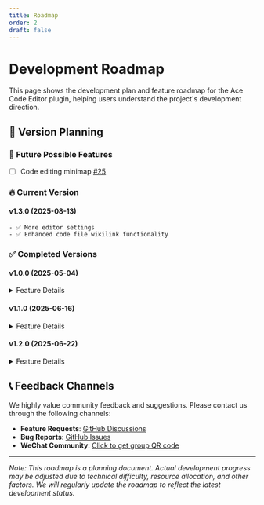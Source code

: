 ```yaml
---
title: Roadmap
order: 2
draft: false
---
```


# Development Roadmap

This page shows the development plan and feature roadmap for the Ace Code Editor plugin, helping users understand the project's development direction.

## 📅 Version Planning

### 🚀 Future Possible Features

- [ ] Code editing minimap [#25](https://github.com/RavenHogWarts/obsidian-ace-code-editor/issues/25)

### 🔥 Current Version

#### v1.3.0 (2025-08-13)

```
- ✅ More editor settings
- ✅ Enhanced code file wikilink functionality
```

### ✅ Completed Versions

#### v1.0.0 (2025-05-04)
<details>
<summary>Feature Details</summary>

```
- ✅ Basic code editing functionality
- ✅ 120+ language syntax highlighting
- ✅ Multiple file format support
- ✅ Basic theme adaptation
- ✅ Keyboard shortcut support
- ✅ File save and load
```

</details>

#### v1.1.0 (2025-06-16)
<details>
<summary>Feature Details</summary>

```
- ✅ Plugin release
- ✅ Refactored ACE module loading
- ✅ Optimized file content processing
- ✅ Code embed view
- ✅ Mobile device support
```

</details>

#### v1.2.0 (2025-06-22)
<details>
<summary>Feature Details</summary>

```
- ✅ Automatic save on content changes
- ✅ Multi-platform font detection and loading
- ✅ Optimized editor undo management
- ✅ Mouse zoom font size
```

</details>

## 📞 Feedback Channels

We highly value community feedback and suggestions. Please contact us through the following channels:

- **Feature Requests**: [GitHub Discussions](https://github.com/RavenHogWarts/obsidian-ace-code-editor/discussions)
- **Bug Reports**: [GitHub Issues](https://github.com/RavenHogWarts/obsidian-ace-code-editor/issues)
- **WeChat Community**: [Click to get group QR code](http://qrcode.ravenhogwarts.top/obsidian)

---

*Note: This roadmap is a planning document. Actual development progress may be adjusted due to technical difficulty, resource allocation, and other factors. We will regularly update the roadmap to reflect the latest development status.*